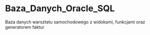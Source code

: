 # Baza_Danych_Oracle_SQL
Baza danych warsztatu samochodowego z widokami, funkcjami oraz generatorem faktur
